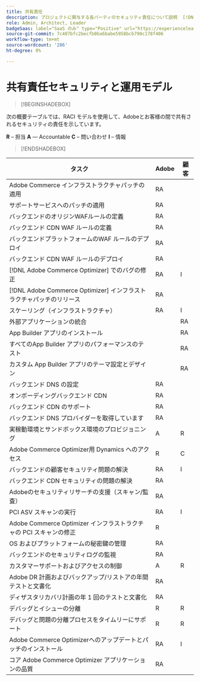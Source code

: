 ```yaml
---
title: 共有責任
description: プロジェクトに関与する各パーティのセキュリティ責任について説明  [!DNL Adobe Commerce Optimizer]  ます。
role: Admin, Architect, Leader
badgeSaas: label="SaaS のみ" type="Positive" url="https://experienceleague.adobe.com/en/docs/commerce/user-guides/product-solutions" tooltip="Adobe Commerce as a Cloud ServiceおよびAdobe Commerce Optimizer プロジェクトにのみ適用されます（Adobeで管理される SaaS インフラストラクチャ）。"
source-git-commit: 7c407bfc2becfb0ba6babe5958bcb790c178f406
workflow-type: tm+mt
source-wordcount: '286'
ht-degree: 0%

---
```


# 共有責任セキュリティと運用モデル

>[!BEGINSHADEBOX]

次の概要テーブルでは、RACI モデルを使用して、Adobeとお客様の間で共有されるセキュリティの責任を示しています。

**R** – 担当
**A** — Accountable
**C** – 問い合わせ
**I** – 情報

>[!ENDSHADEBOX]

| タスク | Adobe | 顧客 |
| --- | --- | --- |
| Adobe Commerce インフラストラクチャパッチの適用 | RA | |
| サポートサービスへのパッチの適用 | RA | |
| バックエンドのオリジンWAFルールの定義 | RA | |
| バックエンド CDN WAF ルールの定義 | RA | |
| バックエンドプラットフォームのWAF ルールのデプロイ | RA | |
| バックエンド CDN WAF ルールのデプロイ | RA | |
| [!DNL Adobe Commerce Optimizer] でのバグの修正 | RA | I |
| [!DNL Adobe Commerce Optimizer] インフラストラクチャパッチのリリース | RA | |
| スケーリング（インフラストラクチャ） | RA | I |
| 外部アプリケーションの統合 | | RA |
| App Builder アプリのインストール | | RA |
| すべてのApp Builder アプリのパフォーマンスのテスト | | RA |
| カスタム App Builder アプリのテーマ設定とデザイン | | RA |
| バックエンド DNS の設定 | RA |  |
| オンボーディングバックエンド CDN | RA |  |
| バックエンド CDN のサポート | RA |  |
| バックエンド DNS プロバイダーを取得しています | RA | |
| 実稼動環境とサンドボックス環境のプロビジョニング | A | R |
| Adobe Commerce Optimizer用 Dynamics へのアクセス | R | C |
| バックエンドの顧客セキュリティ問題の解決 | RA | I |
| バックエンド CDN セキュリティの問題の解決 | RA | |
| Adobeのセキュリティリサーチの支援（スキャン/監査） | RA | |
| PCI ASV スキャンの実行 | RA | I |
| Adobe Commerce Optimizer インフラストラクチャの PCI スキャンの修正 | R | |
| OS およびプラットフォームの秘密鍵の管理 | RA | |
| バックエンドのセキュリティログの監視 | RA | |
| カスタマーサポートおよびアクセスの制御 | A | R |
| Adobe DR 計画およびバックアップ/リストアの年間テストと文書化 | RA | |
| ディザスタリカバリ計画の年 1 回のテストと文書化 | RA | |
| デバッグとイシューの分離 | R | R |
| デバッグと問題の分離プロセスをタイムリーにサポート | R | R |
| Adobe Commerce Optimizerへのアップデートとパッチのインストール | RA | I |
| コア Adobe Commerce Optimizer アプリケーションの品質 | RA | |
